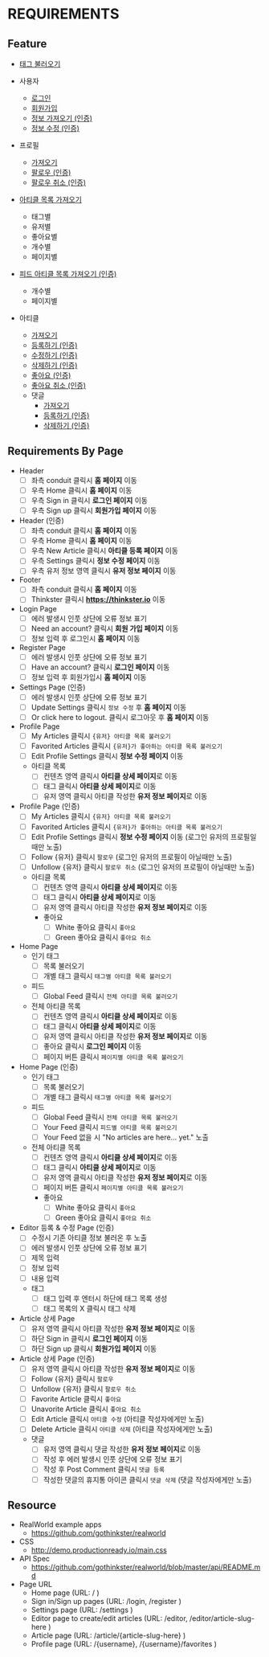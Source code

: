 # REQUIREMENTS

## Feature

- [태그 불러오기](https://github.com/gothinkster/realworld/tree/master/api#get-tags)
- 사용자
  - [로그인](https://github.com/gothinkster/realworld/tree/master/api#authentication)
  - [회원가입](https://github.com/gothinkster/realworld/tree/master/api#registration)
  - [정보 가져오기 (인증)](https://github.com/gothinkster/realworld/tree/master/api#get-current-user)
  - [정보 수정 (인증)](https://github.com/gothinkster/realworld/tree/master/api#update-user)

- 프로필
  - [가져오기](https://github.com/gothinkster/realworld/tree/master/api#get-profile)
  - [팔로우 (인증)](https://github.com/gothinkster/realworld/tree/master/api#follow-user)
  - [팔로우 취소 (인증)](https://github.com/gothinkster/realworld/tree/master/api#unfollow-user)
- [아티클 목록 가져오기](https://github.com/gothinkster/realworld/tree/master/api#list-articles)
  - 태그별
  - 유저별
  - 좋아요별
  - 개수별
  - 페이지별
- [피드 아티클 목록 가져오기 (인증)](https://github.com/gothinkster/realworld/tree/master/api#feed-articles)
  - 개수별
  - 페이지별
- 아티클
  - [가져오기](https://github.com/gothinkster/realworld/tree/master/api#get-article)
  - [등록하기 (인증)](https://github.com/gothinkster/realworld/tree/master/api#create-article)
  - [수정하기 (인증)](https://github.com/gothinkster/realworld/tree/master/api#update-article)
  - [삭제하기 (인증)](https://github.com/gothinkster/realworld/tree/master/api#delete-comment)
  - [좋아요 (인증)](https://github.com/gothinkster/realworld/tree/master/api#favorite-article)
  - [좋아요 취소 (인증)](https://github.com/gothinkster/realworld/tree/master/api#unfavorite-article)
  - 댓글
    - [가져오기](https://github.com/gothinkster/realworld/tree/master/api#get-comments-from-an-article)
    - [등록하기 (인증)](https://github.com/gothinkster/realworld/tree/master/api#add-comments-to-an-article)
    - [삭제하기 (인증)](https://github.com/gothinkster/realworld/tree/master/api#delete-article)

## Requirements By Page

- Header
  - [ ] 좌측 conduit 클릭시 **홈 페이지** 이동
  - [ ] 우측 Home 클릭시 **홈 페이지** 이동
  - [ ] 우측 Sign in 클릭시 **로그인 페이지** 이동
  - [ ] 우측 Sign up 클릭시 **회원가입 페이지** 이동

- Header (인증)
  - [ ] 좌측 conduit 클릭시 **홈 페이지** 이동
  - [ ] 우측 Home 클릭시 **홈 페이지** 이동
  - [ ] 우측 New Article 클릭시 **아티클 등록 페이지** 이동
  - [ ] 우측 Settings 클릭시 **정보 수정 페이지** 이동
  - [ ] 우측 유저 정보 영역 클릭시 **유저 정보 페이지** 이동

- Footer
  - [ ] 좌측 conduit 클릭시 **홈 페이지** 이동
  - [ ] Thinkster 클릭시 **https://thinkster.io** 이동

- Login Page
  - [ ] 에러 발생시 인풋 상단에 오류 정보 표기
  - [ ] Need an account? 클릭시 **회원 가입 페이지** 이동
  - [ ] 정보 입력 후 로그인시 **홈 페이지** 이동

- Register Page
  - [ ] 에러 발생시 인풋 상단에 오류 정보 표기
  - [ ] Have an account? 클릭시 **로그인 페이지** 이동
  - [ ] 정보 입력 후 회원가입시 **홈 페이지** 이동

- Settings Page (인증)
  - [ ] 에러 발생시 인풋 상단에 오류 정보 표기
  - [ ] Update Settings 클릭시 ``정보 수정`` 후 **홈 페이지** 이동
  - [ ] Or click here to logout. 클릭시 로그아웃 후 **홈 페이지** 이동

- Profile Page
  - [ ] My Articles 클릭시 ``{유저} 아티클 목록 불러오기``
  - [ ] Favorited Articles 클릭시 ``{유저}가 좋아하는 아티클 목록 불러오기``
  - [ ] Edit Profile Settings 클릭시 **정보 수정 페이지** 이동
  - 아티클 목록
    - [ ] 컨텐츠 영역 클릭시 **아티클 상세 페이지**로 이동
    - [ ] 태그 클릭시 **아티클 상세 페이지**로 이동
    - [ ] 유저 영역 클릭시 아티클 작성한 **유저 정보 페이지**로 이동

- Profile Page (인증)
  - [ ] My Articles 클릭시 ``{유저} 아티클 목록 불러오기``
  - [ ] Favorited Articles 클릭시 ``{유저}가 좋아하는 아티클 목록 불러오기``
  - [ ] Edit Profile Settings 클릭시 **정보 수정 페이지** 이동 (로그인 유저의 프로필일때만 노출)
  - [ ] Follow {유저} 클릭시 ``팔로우`` (로그인 유저의 프로필이 아닐때만 노출)
  - [ ] Unfollow {유저} 클릭시 ``팔로우 취소`` (로그인 유저의 프로필이 아닐때만 노출)
  - 아티클 목록
    - [ ] 컨텐츠 영역 클릭시 **아티클 상세 페이지**로 이동
    - [ ] 태그 클릭시 **아티클 상세 페이지**로 이동
    - [ ] 유저 영역 클릭시 아티클 작성한 **유저 정보 페이지**로 이동
    - 좋아요
      - [ ] White 좋아요 클릭시 ``좋아요``
      - [ ] Green 좋아요 클릭시 ``좋아요 취소``

- Home Page
  - 인기 태그
    - [ ] 목록 불러오기
    - [ ] 개별 태그 클릭시 ``태그별 아티클 목록 불러오기``
  - 피드
    - [ ] Global Feed 클릭시 ``전체 아티클 목록 불러오기``
  - 전체 아티클 목록
    - [ ] 컨텐츠 영역 클릭시 **아티클 상세 페이지**로 이동
    - [ ] 태그 클릭시 **아티클 상세 페이지**로 이동
    - [ ] 유저 영역 클릭시 아티클 작성한 **유저 정보 페이지**로 이동
    - [ ] 좋아요 클릭시 **로그인 페이지** 이동
    - [ ] 페이지 버튼 클릭시 ``페이지별 아티클 목록 불러오기``

- Home Page (인증)
  - 인기 태그
    - [ ] 목록 불러오기
    - [ ] 개별 태그 클릭시 ``태그별 아티클 목록 불러오기``
  - 피드
    - [ ] Global Feed 클릭시 ``전체 아티클 목록 불러오기``
    - [ ] Your Feed 클릭시 ``피드별 아티클 목록 불러오기``
    - [ ] Your Feed 없을 시 "No articles are here... yet." 노출
  - 전체 아티클 목록
    - [ ] 컨텐츠 영역 클릭시 **아티클 상세 페이지**로 이동
    - [ ] 태그 클릭시 **아티클 상세 페이지**로 이동
    - [ ] 유저 영역 클릭시 아티클 작성한 **유저 정보 페이지**로 이동
    - [ ] 페이지 버튼 클릭시 ``페이지별 아티클 목록 불러오기``
    - 좋아요
      - [ ] White 좋아요 클릭시 ``좋아요``
      - [ ] Green 좋아요 클릭시 ``좋아요 취소``

- Editor 등록 & 수정 Page (인증)
  - [ ] 수정시 기존 아티클 정보 불러온 후 노출
  - [ ] 에러 발생시 인풋 상단에 오류 정보 표기
  - [ ] 제목 입력
  - [ ] 정보 입력
  - [ ] 내용 입력
  - 태그
    - [ ] 태그 입력 후 엔터시 하단에 태그 목록 생성
    - [ ] 태그 목록의 X 클릭시 태그 삭제

- Article 상세 Page
  - [ ] 유저 영역 클릭시 아티클 작성한 **유저 정보 페이지**로 이동
  - [ ] 하단 Sign in 클릭시 **로그인 페이지** 이동
  - [ ] 하단 Sign up 클릭시 **회원가입 페이지** 이동

- Article 상세 Page (인증)
  - [ ] 유저 영역 클릭시 아티클 작성한 **유저 정보 페이지**로 이동
  - [ ] Follow {유저} 클릭시 ``팔로우``
  - [ ] Unfollow {유저} 클릭시 ``팔로우 취소``
  - [ ] Favorite Article 클릭시 ``좋아요``
  - [ ] Unavorite Article 클릭시 ``좋아요 취소``
  - [ ] Edit Article 클릭시 ``아티클 수정`` (아티클 작성자에게만 노출)
  - [ ] Delete Article 클릭시 ``아티클 삭제`` (아티클 작성자에게만 노출)
  - 댓글
    - [ ] 유저 영역 클릭시 댓글 작성한 **유저 정보 페이지**로 이동
    - [ ] 작성 후 에러 발생시 인풋 상단에 오류 정보 표기
    - [ ] 작성 후 Post Comment 클릭시 ``댓글 등록``
    - [ ] 작성한 댓글의 휴지통 아이콘 클릭시 ``댓글 삭제`` (댓글 작성자에게만 노출)

## Resource

- RealWorld example apps
  - https://github.com/gothinkster/realworld
- CSS
  - http://demo.productionready.io/main.css
- API Spec
  - https://github.com/gothinkster/realworld/blob/master/api/README.md
- Page URL
  - Home page (URL: / )
  - Sign in/Sign up pages (URL: /login, /register )
  - Settings page (URL: /settings )
  - Editor page to create/edit articles (URL: /editor, /editor/article-slug-here )
  - Article page (URL: /article/{article-slug-here} )
  - Profile page (URL: /{username}, /{username}/favorites )

